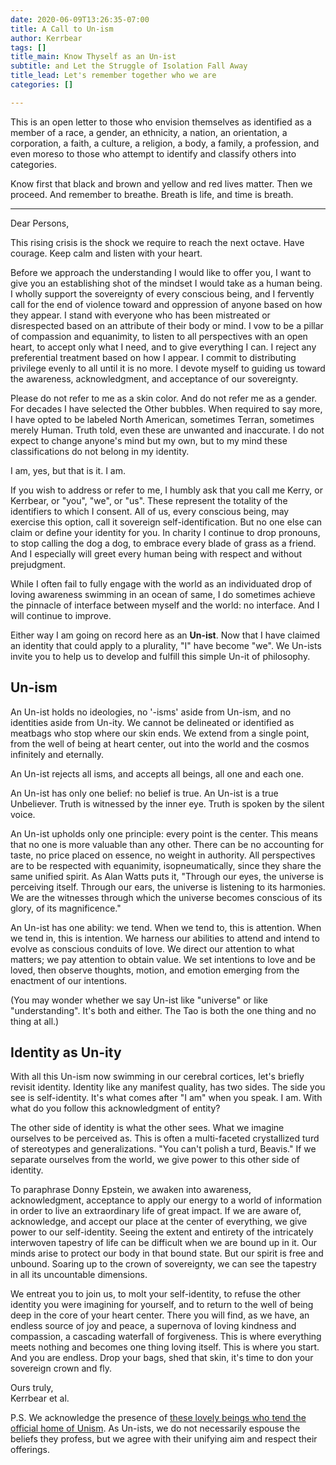 ```yaml
---
date: 2020-06-09T13:26:35-07:00
title: A Call to Un-ism
author: Kerrbear
tags: []
title_main: Know Thyself as an Un-ist
subtitle: and Let the Struggle of Isolation Fall Away
title_lead: Let's remember together who we are
categories: []

---
```

This is an open letter to those who envision themselves as identified as a member of a race, a gender, an ethnicity, a nation, an orientation, a corporation, a faith, a culture, a religion, a body, a family, a profession, and even moreso to those who attempt to identify and classify others into categories.

Know first that black and brown and yellow and red lives matter. Then we proceed. And remember to breathe. Breath is life, and time is breath.
<!--more-->
***

Dear Persons,

This rising crisis is the shock we require to reach the next octave. Have courage. Keep calm and listen with your heart.

Before we approach the understanding I would like to offer you, I want to give you an establishing shot of the mindset I would take as a human being. I wholly support the sovereignty of every conscious being, and I fervently call for the end of violence toward and oppression of anyone based on how they appear. I stand with everyone who has been mistreated or disrespected based on an attribute of their body or mind. I vow to be a pillar of compassion and equanimity, to listen to all perspectives with an open heart, to accept only what I need, and to give everything I can. I reject any preferential treatment based on how I appear. I commit to distributing privilege evenly to all until it is no more. I devote myself to guiding us toward the awareness, acknowledgment, and acceptance of our sovereignty.

Please do not refer to me as a skin color. And do not refer me as a gender. For decades I have selected the Other bubbles. When required to say more, I have opted to be labeled North American, sometimes Terran, sometimes merely Human. Truth told, even these are unwanted and inaccurate. I do not expect to change anyone's mind but my own, but to my mind these classifications do not belong in my identity.

I am, yes, but that is it. I am.

If you wish to address or refer to me, I humbly ask that you call me Kerry, or Kerrbear, or "you", "we", or "us". These represent the totality of the identifiers to which I consent. All of us, every conscious being, may exercise this option, call it sovereign self-identification. But no one else can claim or define your identity for you. In charity I continue to drop pronouns, to stop calling the dog a dog, to embrace every blade of grass as a friend. And I especially will greet every human being with respect and without prejudgment.

While I often fail to fully engage with the world as an individuated drop of loving awareness swimming in an ocean of same, I do sometimes achieve the pinnacle of interface between myself and the world: no interface. And I will continue to improve.

Either way I am going on record  here as an **Un-ist**. Now that I have claimed an identity that could apply to a plurality, "I" have become "we". We Un-ists invite you to help us to develop and fulfill this simple Un-it of philosophy.

## Un-ism

An Un-ist holds no ideologies, no '-isms' aside from Un-ism, and no identities aside from Un-ity. We cannot be delineated or identified as meatbags who stop where our skin ends. We extend from a single point, from the well of being at heart center, out into the world and the cosmos infinitely and eternally.

An Un-ist rejects all isms, and accepts all beings, all one and each one.

An Un-ist has only one belief: no belief is true. An Un-ist is a true  Unbeliever. Truth is witnessed by the inner eye. Truth is spoken by the silent voice.

An Un-ist upholds only one principle: every point is the center. This means that no one is more valuable than any other. There can be no accounting for taste, no price placed on essence, no weight in authority. All perspectives are to be respected with equanimity, isopneumatically, since they share the same unified spirit. As Alan Watts puts it, "Through our eyes, the universe is perceiving itself. Through our ears, the universe is listening to its harmonies. We are the witnesses through which the universe becomes conscious of its glory, of its magnificence."

An Un-ist has one ability: we tend. When we tend to, this is attention. When we tend in, this is intention. We harness our abilities to attend and intend to evolve as conscious conduits of love. We direct our attention to what matters; we pay attention to obtain value. We set intentions to love and be loved, then observe thoughts, motion, and emotion emerging from the enactment of our intentions.

(You may wonder whether we say Un-ist like "universe" or like "understanding". It's both and either. The Tao is both the one thing and no thing at all.)

## Identity as Un-ity

With all this Un-ism now swimming in our cerebral cortices, let's briefly revisit identity. Identity like any manifest quality, has two sides. The side you see is self-identity. It's what comes after "I am" when you speak. I am. With what do you follow this acknowledgment of entity?

The other side of identity is what the other sees. What we imagine ourselves to be perceived as. This is often a multi-faceted crystallized turd of stereotypes and generalizations. "You can't polish a turd, Beavis." If we separate ourselves from the world, we give power to this other side of identity.

To paraphrase Donny Epstein, we awaken into awareness, acknowledgment, acceptance to apply our energy to a world of information in order to live an extraordinary life of great impact. If we are aware of, acknowledge, and accept our place at the center of everything, we give power to our self-identity. Seeing the extent and entirety of the intricately interwoven tapestry of life can be difficult when we are bound up in it. Our minds arise to protect our body in that bound state. But our spirit is free and unbound. Soaring up to the crown of sovereignty, we can see the tapestry in all its uncountable dimensions.

We entreat you to join us, to molt your self-identity, to refuse the other identity you were imagining for yourself, and to return to the well of being deep in the core of your heart center. There you will find, as we have, an endless source of joy and peace, a supernova of loving kindness and compassion, a cascading waterfall of forgiveness. This is where everything meets nothing and becomes one thing loving itself. This is where you start. And you are endless. Drop your bags, shed that skin, it's time to don your sovereign crown and fly.

Ours truly,  
Kerrbear et al.

P.S. We acknowledge the presence of [these lovely beings who tend the official home of Unism](https://theunists.wordpress.com/category/what-is-unism/). As Un-ists, we do not necessarily espouse the beliefs they profess, but we agree with their unifying aim and respect their offerings.
